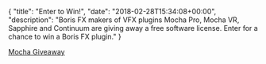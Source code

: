 {
  "title": "Enter to Win!",
  "date": "2018-02-28T15:34:08+00:00",
  "description": "Boris FX makers of VFX plugins Mocha Pro, Mocha VR, Sapphire and Continuum are giving away a free software license. Enter for a chance to win a Boris FX plugin."
}
<br>

<a class="e-widget generic-loader" href="https://gleam.io/wr24j/mocha-giveaway">Mocha Giveaway</a>
<script type="text/javascript" src="https://js.gleam.io/e.js" async="true"></script>
